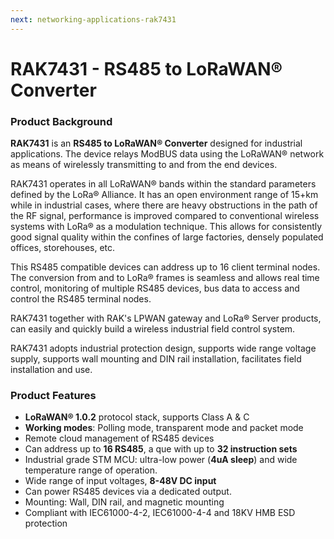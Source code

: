 ```yaml
---
next: networking-applications-rak7431
---
```


# RAK7431 - RS485 to LoRaWAN® Converter

<rk-img
  src="/assets/images/datasheet/rak7431/rak7431-overview.jpg"
  width="50%"
  figure-number="1"
  caption="RAK7431 - RS485 to LoRaWAN® Converter"
/>

### Product Background

**RAK7431** is an **RS485 to LoRaWAN® Converter** designed for industrial applications. The device relays ModBUS data using the LoRaWAN® network as means of wirelessly transmitting to and from the end devices.

RAK7431 operates in all LoRaWAN® bands within the standard parameters defined by the LoRa® Alliance. It has an open environment range of 15+km while in industrial cases, where there are heavy obstructions in the path of the RF signal, performance is improved compared to conventional wireless systems with LoRa® as a modulation technique. This allows for consistently good signal quality within the confines of large factories, densely populated offices, storehouses, etc.

This RS485 compatible devices can address up to 16 client terminal nodes. The conversion from and to LoRa® frames is seamless and allows real time control, monitoring of multiple RS485 devices, bus data to access and control the RS485 terminal nodes.

RAK7431 together with RAK's LPWAN gateway and LoRa® Server products, can easily and quickly build a wireless industrial field control system. 

RAK7431 adopts industrial protection design, supports wide range voltage supply, supports wall mounting and DIN rail installation, facilitates field installation and use.

### Product Features

* **LoRaWAN® 1.0.2** protocol stack, supports Class A & C 
* **Working modes**: Polling mode, transparent mode and packet mode 
* Remote cloud management of RS485 devices 
* Can address up to **16 RS485**, a que with up to **32 instruction sets**
* Industrial grade STM MCU: ultra-low power (**4uA sleep**) and wide temperature range of operation. 
* Wide range of input voltages, **8-48V DC input**
* Can power RS485 devices via a dedicated output. 
* Mounting: Wall, DIN rail, and magnetic mounting 
* Compliant with IEC61000-4-2, IEC61000-4-4 and 18KV HMB ESD protection

